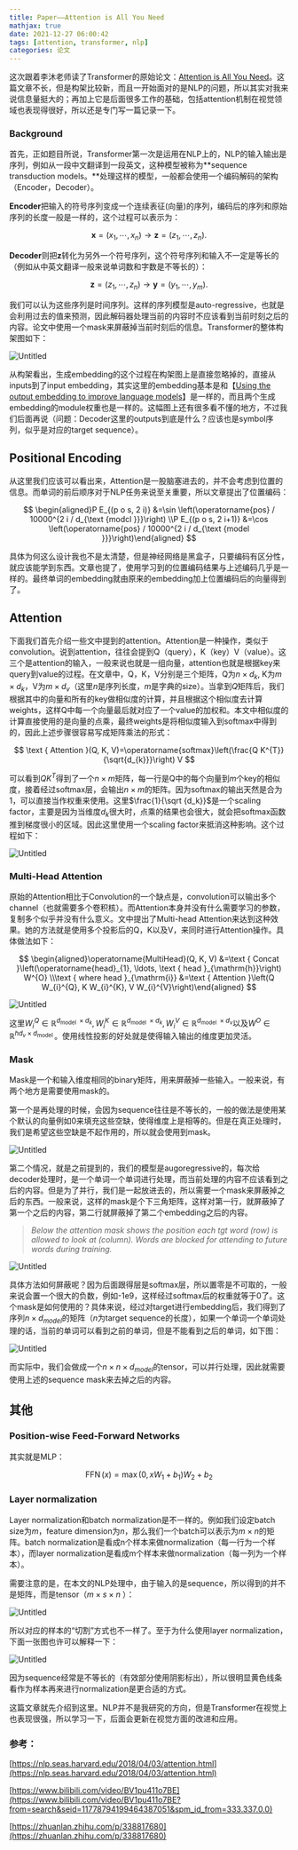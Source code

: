 ```yaml
---
title: Paper——Attention is All You Need
mathjax: true
date: 2021-12-27 06:00:42
tags: [attention, transformer, nlp]
categories: 论文
---
```

这次跟着李沐老师读了Transformer的原始论文：[Attention is All You Need](https://arxiv.org/abs/1706.03762)。这篇文章不长，但是构架比较新，而且一开始面对的是NLP的问题，所以其实对我来说信息量挺大的；再加上它是后面很多工作的基础，包括attention机制在视觉领域也表现得很好，所以还是专门写一篇记录一下。
<!--more-->
### Background

首先，正如题目所说，Transformer第一次是运用在NLP上的，NLP的输入输出是序列，例如从一段中文翻译到一段英文，这种模型被称为**sequence transduction models。**处理这样的模型，一般都会使用一个编码解码的架构（Encoder，Decoder）。

**Encoder**把输入的符号序列变成一个连续表征(向量)的序列，编码后的序列和原始序列的长度一般是一样的，这个过程可以表示为：

$$
\boldsymbol x = (x_1, \cdots, x_n) \rightarrow \boldsymbol z = (z_1, \cdots, z_n).
$$

**Decoder**则把$\boldsymbol z$转化为另外一个符号序列，这个符号序列和输入不一定是等长的（例如从中英文翻译一般来说单词数和字数是不等长的）：

$$
\boldsymbol z = (z_1, \cdots, z_n) \rightarrow \boldsymbol y = (y_1, \cdots, y_m).
$$

我们可以认为这些序列是时间序列。这样的序列模型是auto-regressive，也就是会利用过去的值来预测，因此解码器处理当前的内容时不应该看到当前时刻之后的内容。论文中使用一个mask来屏蔽掉当前时刻后的信息。Transformer的整体构架图如下：

![Untitled](https://evolution-video.oss-cn-beijing.aliyuncs.com/wlsdzyzl_hexo/Attention%20is%20all%20you%20need%20b69fa2a714374c118f25969deef99afb/Untitled.png)

从构架看出，生成embedding的这个过程在构架图上是直接忽略掉的，直接从inputs到了input embedding，其实这里的embedding基本是和【[Using the output embedding to improve language models](https://arxiv.org/abs/1608.05859)】是一样的，而且两个生成embedding的module权重也是一样的。这幅图上还有很多看不懂的地方，不过我们后面再说（问题：Decoder这里的outputs到底是什么？应该也是symbol序列，似乎是对应的target sequence）。

## Positional Encoding

从这里我们应该可以看出来，Attention是一股脑塞进去的，并不会考虑到位置的信息。而单词的前后顺序对于NLP任务来说至关重要，所以文章提出了位置编码：

$$
\begin{aligned}P E_{(p o s, 2 i)} &=\sin \left(\operatorname{pos} / 10000^{2 i / d_{\text {modcl }}}\right) \\P E_{(p o s, 2 i+1)} &=\cos \left(\operatorname{pos} / 10000^{2 i / d_{\text {model }}}\right)\end{aligned}
$$

具体为何这么设计我也不是太清楚，但是神经网络是黑盒子，只要编码有区分性，就应该能学到东西。文章也提了，使用学习到的位置编码结果与上述编码几乎是一样的。最终单词的embedding就由原来的embedding加上位置编码后的向量得到了。

## Attention

下面我们首先介绍一些文中提到的attention。Attention是一种操作，类似于convolution。说到attention，往往会提到Q（query），K（key）V（value）。这三个是attention的输入，一般来说也就是一组向量，attention也就是根据key来query到value的过程。在文章中，Q，K，V分别是三个矩阵，Q为$n \times d_k$, K为$m \times d_k$，V为$m\times d_v$（这里$n$是序列长度，$m$是字典的size）。当拿到$Q$矩阵后，我们根据其中的向量和所有的key做相似度的计算，并且根据这个相似度去计算weights，这样Q中每一个向量最后就对应了一个value的加权和。本文中相似度的计算直接使用的是向量的点乘，最终weights是将相似度输入到softmax中得到的，因此上述步骤很容易写成矩阵乘法的形式：

$$
\text { Attention }(Q, K, V)=\operatorname{softmax}\left(\frac{Q K^{T}}{\sqrt{d_{k}}}\right) V
$$

可以看到$QK^T$得到了一个$n \times m$矩阵，每一行是Q中的每个向量到$m$个key的相似度，接着经过softmax层，会输出$n \times m$的矩阵。因为softmax的输出天然是合为1，可以直接当作权重来使用。这里$\frac{1}{\sqrt {d_k}}$是一个scaling factor，主要是因为当维度$d_k$很大时，点乘的结果也会很大，就会把softmax函数推到梯度很小的区域。因此这里使用一个scaling factor来抵消这种影响。这个过程如下：

![Untitled](https://evolution-video.oss-cn-beijing.aliyuncs.com/wlsdzyzl_hexo/Attention%20is%20all%20you%20need%20b69fa2a714374c118f25969deef99afb/Untitled%201.png)

### Multi-Head Attention

原始的Attention相比于Convolution的一个缺点是，convolution可以输出多个channel（也就需要多个卷积核）。而Attention本身并没有什么需要学习的参数，复制多个似乎并没有什么意义。文中提出了Multi-head Attention来达到这种效果。她的方法就是使用多个投影后的Q，K以及V，来同时进行Attention操作。具体做法如下：

$$
\begin{aligned}\operatorname{MultiHead}(Q, K, V) &=\text { Concat }\left(\operatorname{head}_{1}, \ldots, \text { head }_{\mathrm{h}}\right) W^{O} \\\text { where head }_{\mathrm{i}} &=\text { Attention }\left(Q W_{i}^{Q}, K W_{i}^{K}, V W_{i}^{V}\right)\end{aligned}
$$

![Untitled](https://evolution-video.oss-cn-beijing.aliyuncs.com/wlsdzyzl_hexo/Attention%20is%20all%20you%20need%20b69fa2a714374c118f25969deef99afb/Untitled%202.png)

这里$W_{i}^{Q} \in \mathbb{R}^{d_{\text {model }} \times d_{k}}, W_{i}^{K} \in \mathbb{R}^{d_{\text {model }} \times d_{k}}, W_{i}^{V} \in \mathbb{R}^{d_{\text {model }} \times d_{v}}$以及$W^{O} \in \mathbb{R}^{h d_{v} \times d_{\text {model }}}$。使用线性投影的好处就是使得输入输出的维度更加灵活。

### Mask

Mask是一个和输入维度相同的binary矩阵，用来屏蔽掉一些输入。一般来说，有两个地方是需要使用mask的。

第一个是再处理的时候，会因为sequence往往是不等长的，一般的做法是使用某个默认的向量例如0来填充这些空缺，使得维度上是相等的。但是在真正处理时，我们是希望这些空缺是不起作用的，所以就会使用到mask。

![Untitled](https://evolution-video.oss-cn-beijing.aliyuncs.com/wlsdzyzl_hexo/Attention%20is%20all%20you%20need%20b69fa2a714374c118f25969deef99afb/Untitled.jpeg)

第二个情况，就是之前提到的，我们的模型是augoregressive的，每次给decoder处理时，是一个单词一个单词进行处理，而当前处理的内容不应该看到之后的内容。但是为了并行，我们是一起放进去的，所以需要一个mask来屏蔽掉之后的东西。一般来说，这样的mask是个下三角矩阵，这样对第一行，就屏蔽掉了第一个之后的内容，第二行就屏蔽掉了第二个embedding之后的内容。

> *Below the attention mask shows the position each tgt word (row) is allowed to look at (column). Words are blocked for attending to future words during training.*

![Untitled](https://evolution-video.oss-cn-beijing.aliyuncs.com/wlsdzyzl_hexo/Attention%20is%20all%20you%20need%20b69fa2a714374c118f25969deef99afb/Untitled%203.png)

具体方法如何屏蔽呢？因为后面跟得层是softmax层，所以置零是不可取的，一般来说会置一个很大的负数，例如-1e9，这样经过softmax后的权重就等于0了。这个mask是如何使用的？具体来说，经过对target进行embedding后，我们得到了序列$n\times d_{model}$的矩阵（$n$为target sequence的长度），如果一个单词一个单词处理的话，当前的单词可以看到之前的单词，但是不能看到之后的单词，如下图：

![Untitled](https://evolution-video.oss-cn-beijing.aliyuncs.com/wlsdzyzl_hexo/Attention%20is%20all%20you%20need%20b69fa2a714374c118f25969deef99afb/Untitled%204.png)

而实际中，我们会做成一个$n \times n \times d_{model}$的tensor，可以并行处理，因此就需要使用上述的sequence mask来去掉之后的内容。

## 其他

### Position-wise Feed-Forward Networks

其实就是MLP：

$$
\operatorname{FFN}(x)=\max \left(0, x W_{1}+b_{1}\right) W_{2}+b_{2}
$$

### Layer normalization

Layer normalization和batch normalization是不一样的。例如我们设定batch size为$m$，feature dimension为$n$，那么我们一个batch可以表示为$m \times n$的矩阵。batch normalization是看成n个样本来做normalization（每一行为一个样本），而layer normalization是看成m个样本来做normalization（每一列为一个样本）。

需要注意的是，在本文的NLP处理中，由于输入的是sequence，所以得到的并不是矩阵，而是tensor（$m \times s \times n$ ）：

![Untitled](https://evolution-video.oss-cn-beijing.aliyuncs.com/wlsdzyzl_hexo/Attention%20is%20all%20you%20need%20b69fa2a714374c118f25969deef99afb/Untitled%201.jpeg)

所以对应的样本的“切割”方式也不一样了。至于为什么使用layer normalization，下面一张图也许可以解释一下：

![Untitled](https://evolution-video.oss-cn-beijing.aliyuncs.com/wlsdzyzl_hexo/Attention%20is%20all%20you%20need%20b69fa2a714374c118f25969deef99afb/Untitled%202.jpeg)

因为sequence经常是不等长的（有效部分使用阴影标出），所以很明显黄色线条看作为样本再来进行normalization是更合适的方式。

这篇文章就先介绍到这里。NLP并不是我研究的方向，但是Transformer在视觉上也表现很强，所以学习一下，后面会更新在视觉方面的改进和应用。

### 参考：

[https://nlp.seas.harvard.edu/2018/04/03/attention.html](https://nlp.seas.harvard.edu/2018/04/03/attention.html)

[https://www.bilibili.com/video/BV1pu411o7BE](https://www.bilibili.com/video/BV1pu411o7BE?from=search&seid=11778794199464387051&spm_id_from=333.337.0.0)

[https://zhuanlan.zhihu.com/p/338817680](https://zhuanlan.zhihu.com/p/338817680)
